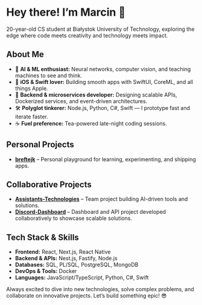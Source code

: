 # Hey there! I’m Marcin 👋

20-year-old CS student at Białystok University of Technology, exploring the edge where code meets creativity and technology meets impact.

## About Me
- 🤖 **AI & ML enthusiast:** Neural networks, computer vision, and teaching machines to see and think.  
- 🍏 **iOS & Swift lover:** Building smooth apps with SwiftUI, CoreML, and all things Apple.  
- 🔧 **Backend & microservices developer:** Designing scalable APIs, Dockerized services, and event-driven architectures.  
- 🛠️ **Polyglot tinkerer:** Node.js, Python, C#, Swift — I prototype fast and iterate faster.  
- ☕ **Fuel preference:** Tea-powered late-night coding sessions.  

## Personal Projects
- **[breftejk](https://github.com/yourusername/Breftejk)** – Personal playground for learning, experimenting, and shipping apps.  

## Collaborative Projects
- **[Assistants-Technologies](https://github.com/yourusername/Assistants-Technologies)** – Team project building AI-driven tools and solutions.  
- **[Discord-Dashboard](https://github.com/yourusername/Discord-Dashboard)** – Dashboard and API project developed collaboratively to showcase scalable solutions.  

## Tech Stack & Skills
- **Frontend:** React, Next.js, React Native  
- **Backend & APIs:** Nest.js, Fastify, Node.js  
- **Databases:** SQL, PL/SQL, PostgreSQL, MongoDB  
- **DevOps & Tools:** Docker  
- **Languages:** JavaScript/TypeScript, Python, C#, Swift  

Always excited to dive into new technologies, solve complex problems, and collaborate on innovative projects. Let’s build something epic! 😎
